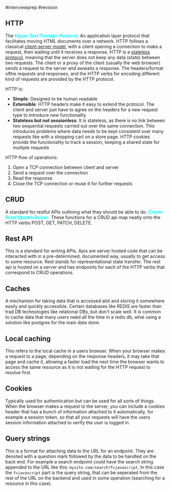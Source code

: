 #interviewprep #revision 

## HTTP
The <span style="color: cyan; font-weight: bold; font-style: italic;">Hyper Text Transfer Protocol</span>. An application layer protocol that facilitates moving HTML documents over a network. HTTP follows a classical [client-server model](https://en.wikipedia.org/wiki/Client%E2%80%93server_model), with a client opening a connection to make a request, then waiting until it receives a response. HTTP is a [stateless protocol](https://en.wikipedia.org/wiki/Stateless_protocol), meaning that the server does not keep any data (state) between two requests. The client or a proxy of the client (usually the web browser) sends a request to the server and awwaits a response. The headers/format ofthe requests and responses, and the HTTP verbs for encoding different kind of requests are provided by the HTTP protocol.

HTTP is:
- **Simple**: Designed to be human readable
- **Extensible**: HTTP headers make it easy to extend the protocol. The client and server just have to agree on the headers for a new request type to introduce new functionality
- **Stateless but not sessionless**: It is stateless, as there is no link between two sequential requests carried out over the same connection. This introduces problems where data needs to be kept consistent over many requests like with a shopping cart on a store page. HTTP cookies provide the functionality to track a session, keeping a shared state for multiple requests

HTTP flow of operations:
1. Open  a TCP connection between client and server
2. Send a request over the connection
3. Read the response
4. Close the TCP connection or reuse it for further requests

## CRUD
A standard for restful APIs outlining what they should be able to do. <span style="color: cyan; font-weight: bold; font-style: italic;">Create Read Update Delete.</span>
These functions for a CRUD api map neatly onto the HTTP verbs POST, GET, PATCH, DELETE.
## Rest API
This is a standard for writing APIs. Apis are server hosted code that can be interacted with in a pre-determined, documented way, usually to get access to some resource. Rest stands for representational state transfer. The rest api is hosted on a server and has endpoints for each of the HTTP verbs that correspond to CRUD operations.

## Caches
A mechanism for taking data that is accessed alot and storing it somewhere easily and quickly accessible. Certain databases like REDIS are faster than trad DB technologies like relational DBs, but don't scale well. It is common to cache data that many users need all the time in a redis db, whie using a solution like postgres for the main data store. 

## Local caching
This refers to the local cache in a users browser. When your browser makes a request to a page, depending on the response headers, it may take that page and cache it, allowing a faster load the next time the browser wants to access the same resource as it is not waiting for the HTTP request to resolve first. 

## Cookies
Typically used for authentication but can be used for all sorts of things. When the browser makes a request to the server, you can include a cookies header that has a bunch of information attached to it automatically, for example a session token, so that all your requests will have the users session information attached to verify the user is logged in. 

## Query strings
This is a format for attaching data to the URL for an endpoint. They are denoted with a question mark followed by the data to be handled on the back end. For example a search endpoint could have the search string appended to the URL like this: `mysite.com/search?f=javascript`. In this case the `f=javascript` part is the query string, that can be seperated from the rest of the URL on the backend and used in some operation (searching for a resource in this case).